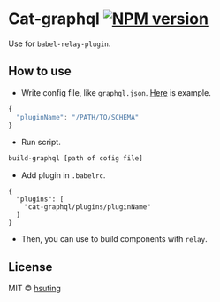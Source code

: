 # Cat-graphql [![NPM version][npm-image]][npm-url]
Use for `babel-relay-plugin`.

## How to use
- Write config file, like `graphql.json`. [Here](./test/graphql.json) is example.
```javascript
{
  "pluginName": "/PATH/TO/SCHEMA"
}
```

- Run script.
```sh
build-graphql [path of cofig file]
```

- Add plugin in `.babelrc`.
```
{
  "plugins": [
    "cat-graphql/plugins/pluginName"
  ]
}
```

- Then, you can use to build components with `relay`.

## License
MIT © [hsuting](http://hsuting.com)

[npm-image]: https://badge.fury.io/js/cat-graphql.svg
[npm-url]: https://npmjs.org/package/cat-graphql
